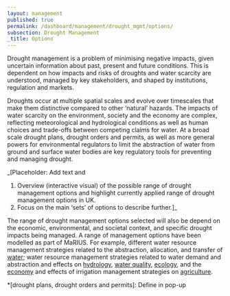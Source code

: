 ```yaml
---
layout: management
published: true
permalink: /dashboard/management/drought_mgmt/options/
subsection: Drought Management
_title: Options
---
```


Drought management is a problem of minimising negative impacts, given uncertain information about past, present and future conditions. This is dependent on how impacts and risks of droughts and water scarcity are understood, managed by key stakeholders, and shaped by institutions, regulation and markets.

Droughts occur at multiple spatial scales and evolve over timescales that make them distinctive compared to other ‘natural’ hazards. The impacts of water scarcity on the environment, society and the economy are complex, reflecting meteorological and hydrological conditions as well as human choices and trade-offs between competing claims for water. At a broad scale drought plans, drought orders and permits, as well as more general powers for environmental regulators to limit the abstraction of water from ground and surface water bodies are key regulatory tools for preventing and managing drought.

_[Placeholder: Add text and
1. Overview (interactive visual) of the possible range of drought management options and highlight currently applied range of drought management options in UK.
2. Focus on the main ‘sets’ of options to describe further.]_

The range of drought management options selected will also be depend on the economic, environmental, and societal context, and specific drought impacts being managed. A range of management options have been modelled as part of MaRIUS. For example, different water resource management strategies related to the abstraction, allocation, and transfer of [water](https://5j4.github.io/mariusdroughtproject.org/dashboard/management/water_use_scarcity/); water resource management strategies related to water demand and abstraction and effects on [hydrology](https://5j4.github.io/mariusdroughtproject.org/dashboard/management/hydrological_response/), [water quality](https://5j4.github.io/mariusdroughtproject.org/dashboard/management/drought_impacts/water_quality/), [ecology](https://5j4.github.io/mariusdroughtproject.org/dashboard/management/drought_impacts/ecology/), and the [economy](https://5j4.github.io/mariusdroughtproject.org/dashboard/management/drought_impacts/economy/) and effects of irrigation management strategies on [agriculture](https://5j4.github.io/mariusdroughtproject.org/dashboard/management/drought_impacts/agriculture/).


*[drought plans, drought orders and permits]: Define in pop-up
